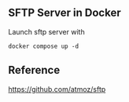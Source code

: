 SFTP Server in Docker
---------------------

Launch sftp server with
```
docker compose up -d
```

Reference
---------
https://github.com/atmoz/sftp
